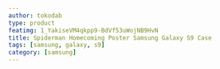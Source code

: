 ```yaml
---
author: tokodab
type: product
featimg: 1_YakiseVM4qkpp9-BdVf53uWojNB9HvN
title: Spiderman Homecoming Poster Samsung Galaxy S9 Case
tags: [samsung, galaxy, s9]
category: [samsung]
---
```

